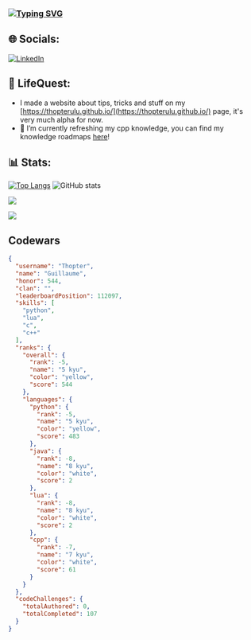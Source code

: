 ### [![Typing SVG](https://readme-typing-svg.demolab.com?font=Fira+code&pause=1000&width=435&lines=Hi+there+%F0%9F%91%8B;Developping+stuff.....;Playing+video+games....;Loosing+money+on+pieces+of+cardboard)](https://git.io/typing-svg)

## 🌐 Socials:
[![LinkedIn](https://img.shields.io/badge/LinkedIn-%230077B5.svg?logo=linkedin&logoColor=white)](https://www.linkedin.com/in/guillaumekgrs/)

## 🌱 LifeQuest:
- I made a website about tips, tricks and stuff on my [https://thopterulu.github.io/](https://thopterulu.github.io/) page, it's very much alpha for now.
- 🌱 I’m currently refreshing my cpp knowledge, you can find my knowledge roadmaps [here](https://github.com/Thopterulu/Personnal_Roadmap)!


## 📊 Stats:
[![Top Langs](https://github-readme-stats.vercel.app/api/top-langs/?username=thopterulu&layout=donut)](https://github.com/anuraghazra/github-readme-stats) ![GitHub stats](https://github-readme-stats.vercel.app/api?username=thopterulu\&rank_icon=github)

<a href="https://www.codewars.com/users/Thopter">![](https://www.codewars.com/users/Thopter/badges/large)</a>

<a href="https://www.codewars.com/users/Thopter">![](https://www.codewars.com/api/v1/users/Thopter)</a>
## Codewars
```json
{
  "username": "Thopter",
  "name": "Guillaume",
  "honor": 544,
  "clan": "",
  "leaderboardPosition": 112097,
  "skills": [
    "python",
    "lua",
    "c",
    "c++"
  ],
  "ranks": {
    "overall": {
      "rank": -5,
      "name": "5 kyu",
      "color": "yellow",
      "score": 544
    },
    "languages": {
      "python": {
        "rank": -5,
        "name": "5 kyu",
        "color": "yellow",
        "score": 483
      },
      "java": {
        "rank": -8,
        "name": "8 kyu",
        "color": "white",
        "score": 2
      },
      "lua": {
        "rank": -8,
        "name": "8 kyu",
        "color": "white",
        "score": 2
      },
      "cpp": {
        "rank": -7,
        "name": "7 kyu",
        "color": "white",
        "score": 61
      }
    }
  },
  "codeChallenges": {
    "totalAuthored": 0,
    "totalCompleted": 107
  }
}

```
